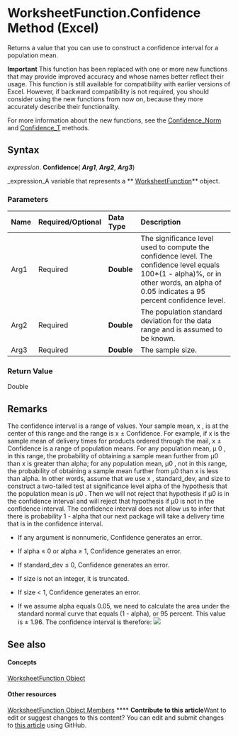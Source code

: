 
# WorksheetFunction.Confidence Method (Excel)

Returns a value that you can use to construct a confidence interval for a population mean.


**Important**  This function has been replaced with one or more new functions that may provide improved accuracy and whose names better reflect their usage. This function is still available for compatibility with earlier versions of Excel. However, if backward compatibility is not required, you should consider using the new functions from now on, because they more accurately describe their functionality.

For more information about the new functions, see the  [Confidence_Norm](a4e212e8-04c3-05c1-027d-4cfe5ca92810.md) and [Confidence_T](b4e497b6-bf5a-5630-3092-d806012e0c97.md) methods.

## Syntax

 _expression_. **Confidence**( **_Arg1_**,  **_Arg2_**,  **_Arg3_**)

 _expression_A variable that represents a  ** [WorksheetFunction](7b1d5639-363d-632c-2cf0-2232562646b6.md)** object.


### Parameters



|**Name**|**Required/Optional**|**Data Type**|**Description**|
|:-----|:-----|:-----|:-----|
|Arg1|Required| **Double**|The significance level used to compute the confidence level. The confidence level equals 100*(1 - alpha)%, or in other words, an alpha of 0.05 indicates a 95 percent confidence level.|
|Arg2|Required| **Double**|The population standard deviation for the data range and is assumed to be known.|
|Arg3|Required| **Double**|The sample size.|

### Return Value

Double


## Remarks

The confidence interval is a range of values. Your sample mean, x , is at the center of this range and the range is x ± Confidence. For example, if x is the sample mean of delivery times for products ordered through the mail, x ± Confidence is a range of population means. For any population mean, μ 0 , in this range, the probability of obtaining a sample mean further from μ0 than x is greater than alpha; for any population mean, μ0 , not in this range, the probability of obtaining a sample mean further from μ0 than x is less than alpha. In other words, assume that we use x , standard_dev, and size to construct a two-tailed test at significance level alpha of the hypothesis that the population mean is μ0 . Then we will not reject that hypothesis if μ0 is in the confidence interval and will reject that hypothesis if μ0 is not in the confidence interval. The confidence interval does not allow us to infer that there is probability 1 - alpha that our next package will take a delivery time that is in the confidence interval.


- If any argument is nonnumeric, Confidence generates an error.
    
- If alpha ≤ 0 or alpha ≥ 1, Confidence generates an error.
    
- If standard_dev ≤ 0, Confidence generates an error.
    
- If size is not an integer, it is truncated.
    
- If size < 1, Confidence generates an error.
    
- If we assume alpha equals 0.05, we need to calculate the area under the standard normal curve that equals (1 - alpha), or 95 percent. This value is ± 1.96. The confidence interval is therefore:
![](..\images\awfcnfd1_ZA06051124.gif)


    

## See also


#### Concepts


 [WorksheetFunction Object](7b1d5639-363d-632c-2cf0-2232562646b6.md)
#### Other resources


 [WorksheetFunction Object Members](6811ca87-4b53-0bff-88c9-30bf7497879a.md)
****   **Contribute to this article**Want to edit or suggest changes to this content? You can edit and submit changes to  [this article](https://github.com/jhershey00/VBA_Excel_Test/OpenXMLCon/articles/ede48d09-ad55-e68a-d90b-94b1b02026ef.md) using GitHub.


